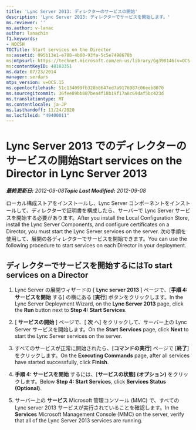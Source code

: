 ```yaml
---
title: 'Lync Server 2013: ディレクターのサービスの開始'
description: 'Lync Server 2013: ディレクターでサービスを開始します。'
ms.reviewer: ''
ms.author: v-lanac
author: lanachin
f1.keywords:
- NOCSH
TOCTitle: Start services on the Director
ms:assetid: 095b13e1-e788-4b80-93fa-5c5e7498678b
ms:mtpsurl: https://technet.microsoft.com/en-us/library/Gg398146(v=OCS.15)
ms:contentKeyID: 48183351
ms.date: 07/23/2014
manager: serdars
mtps_version: v=OCS.15
ms.openlocfilehash: 51c134099fb328b8647ed7a9176987c06eeb8070
ms.sourcegitcommit: 36fee89bb887bea4f18b19f17a8c69daf5bc423d
ms.translationtype: MT
ms.contentlocale: ja-JP
ms.lasthandoff: 11/24/2020
ms.locfileid: "49400011"
---
```

# <a name="start-services-on-the-director-in-lync-server-2013"></a><span data-ttu-id="d5e2d-103">Lync Server 2013 でのディレクターのサービスの開始</span><span class="sxs-lookup"><span data-stu-id="d5e2d-103">Start services on the Director in Lync Server 2013</span></span>

<div data-xmlns="http://www.w3.org/1999/xhtml">

<div class="topic" data-xmlns="http://www.w3.org/1999/xhtml" data-msxsl="urn:schemas-microsoft-com:xslt" data-cs="https://msdn.microsoft.com/">

<div data-asp="https://msdn2.microsoft.com/asp">



</div>

<div id="mainSection">

<div id="mainBody"><span data-ttu-id="d5e2d-104">

<span> </span></span><span class="sxs-lookup"><span data-stu-id="d5e2d-104">

<span> </span></span></span>

<span data-ttu-id="d5e2d-105">_**最終更新日:** 2012-09-08_</span><span class="sxs-lookup"><span data-stu-id="d5e2d-105">_**Topic Last Modified:** 2012-09-08_</span></span>

<span data-ttu-id="d5e2d-106">ローカル構成ストアをインストールし、Lync Server コンポーネントをインストールして、ディレクターで証明書を構成したら、サーバーで Lync Server サービスを開始する必要があります。</span><span class="sxs-lookup"><span data-stu-id="d5e2d-106">After you install the Local Configuration Store, install the Lync Server Components, and configure certificates on a Director, you must start the Lync Server services on the server.</span></span> <span data-ttu-id="d5e2d-107">次の手順を使用して、展開の各ディレクターでサービスを開始できます。</span><span class="sxs-lookup"><span data-stu-id="d5e2d-107">You can use the following procedure to start services on each Director in your deployment.</span></span>

<div>

## <a name="to-start-services-on-a-director"></a><span data-ttu-id="d5e2d-108">ディレクターでサービスを開始するには</span><span class="sxs-lookup"><span data-stu-id="d5e2d-108">To start services on a Director</span></span>

1.  <span data-ttu-id="d5e2d-109">Lync Server の展開ウィザードの [ **Lync server 2013** ] ページで、[**手順 4: サービスを開始** する] の横にある [**実行**] ボタンをクリックします。</span><span class="sxs-lookup"><span data-stu-id="d5e2d-109">In the Lync Server Deployment Wizard, on the **Lync Server 2013** page, click the **Run** button next to **Step 4: Start Services**.</span></span>

2.  <span data-ttu-id="d5e2d-110">[ **サービスの開始** ] ページで、[ **次** へ] をクリックして、サーバー上の Lync Server サービスを開始します。</span><span class="sxs-lookup"><span data-stu-id="d5e2d-110">On the **Start Services** page, click **Next** to start the Lync Server services on the server.</span></span>

3.  <span data-ttu-id="d5e2d-111">すべてのサービスが正常に開始されたら、[**コマンドの実行**] ページで [**終了**] をクリックします。</span><span class="sxs-lookup"><span data-stu-id="d5e2d-111">On the **Executing Commands** page, after all services have started successfully, click **Finish**.</span></span>

4.  <span data-ttu-id="d5e2d-112">**手順 4: サービスを開始** するには、[**サービスの状態] (オプション)** をクリックします。</span><span class="sxs-lookup"><span data-stu-id="d5e2d-112">Below **Step 4: Start Services**, click **Services Status (Optional)**.</span></span>

5.  <span data-ttu-id="d5e2d-113">サーバー上の **サービス** Microsoft 管理コンソール (MMC) で、すべての Lync server 2013 サービスが実行されていることを確認します。</span><span class="sxs-lookup"><span data-stu-id="d5e2d-113">In the **Services** Microsoft Management Console (MMC) on the server, verify that all of the Lync Server 2013 services are running.</span></span>

<span data-ttu-id="d5e2d-114"></div>

</div>

<span> </span>

</div>

</div>

</span><span class="sxs-lookup"><span data-stu-id="d5e2d-114"></div>

</div>

<span> </span>

</div>

</div>

</span></span></div>

